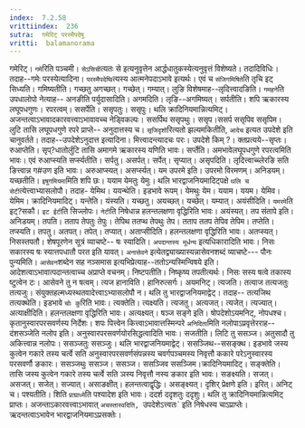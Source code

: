 ```yaml
---
index:  7.2.58
vrittiindex:  236
sutra:  गमेरिट् परस्मैपदेषु
vritti:  balamanorama 
---
```


गमेरिट्। `गमे`रिति पञ्चमी। `सेऽसिची`त्यतः से इत्यनुवृत्तेन आर्द्धधातुकस्येत्यनुवृत्तं विशेष्यते। तदादिविधिः। तदाह--गमेः परस्येत्यादिना। `परस्मैपदेष्वि`त्यस्य आत्मनेपदाऽभावे इत्यर्थः। एवं च `संजिगमिषिते`ति तृचि इट् सिध्यति। गमिष्यतीति। गच्छतु अगच्छत्। गच्छेत्। गम्यात्। लुङि विशेषमाह--लृदित्त्वादङिति। `गमहने`ति उपधालोपो नेत्याह-- अनङीति पर्युदासादिति। अगमदिति। लृङि--अगमिष्यत्। सर्पतीति। शपि ऋकारस्य लघूपधगुणः। रपरत्वम्। ससर्पेति। ससृपतुः। ससृपुः। थलि क्रादिनियमान्नित्यमिट्। अजन्तत्वाऽभावादकारवत्त्वाऽभावावच्च नेड्विकल्पः। ससर्पिथ ससृपथुः। ससृप।ससर्प ससृपिव ससृपिम। लुटि तासि लघूपधगुणे रपरे प्राप्ते-- अनुदात्तस्य च। `सृजिदृशो`रित्यतो झल्यमकितीति, `आदेच` इत्यत उपदेशे इति चानुवर्तते। तदाह--उपदेशेऽनुदात्त इत्यादिना। मित्त्वादन्त्यादचः परः। उपदेशे किम् ?। क्तप्रत्यये--सृप्तः। रुआप्तेति। सृप्?धातोर्लुटि तासि अमागमे ऋकारस्य यणिति भावः। सर्प्तेति। अमभावेलघूपधगुणे रपरत्वमिति भावः। एवं रुआप्स्यति सर्प्स्यतीति। सर्पतु। असर्पत्। सर्पेत्। सृप्यात्। असृपदिति। लृदित्त्वाच्च्लेरङि सति ङित्त्वान्न ग#उण इति भावः। अरुआप्स्यत्। असर्प्स्यत्। यम उपरमे इति। उपरमो विरमणम्। अनिडयम्। यच्छतीति। `इषुगमियमा`मिति शपि छः। ययाम येमतुः येमुः। थलि भारद्वाजनियमादिट्पक्षे `थलि च सेटी`त्येत्त्वाभ्यासलोपौ। तदाह- येमिथ। ययन्थेति। इडभावे रूपम्। येमथुः येम। ययाम। ययम। येमिव। येमिम। क्रादिनियमादिट्। यन्तेति। यंस्यति। यच्छतु। अयच्छत्। यच्छेत्। यम्यात्। अयंसीदिति। `यमरमे`ति इट्?सकौ। `इट ईटी`ति सिज्लोपः। `नेटी`ति निषेधान्न हलन्तलक्षणा वृद्धिरिति भावः। अयंस्यत्। तप संतापे इति। अनिडयम्। तपति। तताप तेपतुः तेपुः। तेपिथ ततप्थ तेपथुः तेप। तताप ततप तेपिव तेपिम। तप्तेति। तप्स्यति। तपतु। अतपत्। तपेत्। तप्यात्। अताप्सीदिति। हलन्तलक्षणा वृद्धिरिति भावः। अतप्स्यत्। निसस्तपतौ। शेषपूरणेन सूत्रं व्याचष्टे-- षः स्यादिति। `अपदान्तस्य मूर्धन्य` इत्यधिकारादिति भावः। निसः सकारस्य षः स्यात्तपधातौ परत इति यावत्। `अनासेवने` इत्येतद्व्याख्यास्यन्नासेवनशब्दं व्याचष्टे--- पौनः पुन्यमिति। `आसेवन`शब्देन सह नञ्समास इत्यभिप्रेत्याह--ततोऽन्यस्मिन्विषये इति। आदेशत्वाऽभावात्पदान्तत्वाच्च अप्राप्ते वचनम्। निष्टपतीति। निष्कृष्य तपतीत्यर्थः। निसः सस्य षत्वे तकास्य ष्टुत्वेन टः। आसेवने तु न षत्वम्। त्यज हानाविति। हानिरुत्सर्गः। अयमनिट्। त्यजति। तत्याज तत्यजतुः तत्यजुः। संयुक्तहल्मध्यस्थतवादेत्त्वाऽभ्यासलोपौ न। थलि तु भारद्वाजनियमाद्वेट्। तदाह-- तत्यजिथ तत्यक्थेति। इडभावे `चोः कु`रिति भावः। त्यक्तेति। त्यक्ष्यति। त्यजतु। अत्यजत्। त्यजेत्। त्यज्यात्। अत्याक्षीदिति। हलन्तलक्षणा वृद्धिरिति भावः। अत्यक्ष्यत्। षञ्ज सङ्गे इति। षोपदेशोऽयमनिट्, नोपधश्च। कृतानुस्वारपरसवर्णस्य निर्देशः। शपः पित्त्वेन कित्त्वाऽभावात्तस्मिन्परे `अनिदिता`मिति नलोपाऽप्रवृत्तेरराह--दंशसञ्जेति नलोप इति। अनुस्वारपरसवर्णयोरसिद्धत्वादिति भावः। सजतीति। लिटि तु ससञ्ज। अतुसादौ तु अकित्त्वान्न नलोपः। ससञ्जतुः ससञ्जुः। थलि भारद्वाजनियमाद्वेट्। ससञ्जिथ--ससङ्क्थ। इडभावे जस्य कुत्वेन गकारे तस्य चर्त्वे सति अनुस्वारपरसवर्णसंपन्नस्य चवर्गपञ्चमस्य निवृत्तौ ककारे परेऽनुस्वारस्य परसवर्णौ ङकारः। ससञ्जथुः ससञ्ज। ससञ्ज। ससञ्जिव ससञ्जिम।क्रादिनियमादिट्। सङ्क्तेति। तासि जस्य कुत्वेन गकारे तस्य चर्त्वे सति ञस्य निवृत्तौ नस्य ङकार इति भावः। सङक्ष्यति। सजत्। असजत्। सजेत्। सज्यात्। असाङक्षीत्। हलन्तत्वाद्वृद्धिः। असङ्क्ष्यत्। दृशिर् प्रेक्षणे इति। इरित्। अनिट् च। पश्यतीति। शिति `प्राघ्राध्मे`ति पश्यादेश इति भावः। ददर्श ददृशतुः ददृशुः। थलि तु क्रादिनियमान्नित्यमिट् प्राप्तः। अजन्ताऽकारवत्त्वाऽभावात् `अचस्तास्वदिति, `उपदेशेऽत्त्वतः` इति निषेधस्य चाऽप्राप्तेः। ऋदन्तत्वाऽभावेन भारद्वाजनियमाऽप्रसक्तेः।

